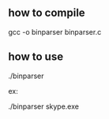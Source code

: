 ## how to compile

gcc -o binparser binparser.c

## how to use

./binparser <binfile> 

ex:

./binparser skype.exe
